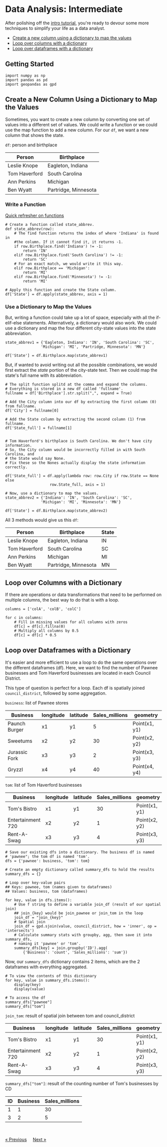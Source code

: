 # Data Analysis: Intermediate

After polishing off the [intro tutorial](./data-analysis-intro.md), you're ready to devour some more techniques to simplify your life as a data analyst. 

* [Create a new column using a dictionary to map the values](#create-a-new-column-using-a-dictionary-to-map-the-values)
* [Loop over columns with a dictionary](#loop-over-columns-with-a-dictionary)
* [Loop over dataframes with a dictionary](#loop-over-dataframes-with-a-dictionary)


## Getting Started

```
import numpy as np
import pandas as pd
import geopandas as gpd
```

## Create a New Column Using a Dictionary to Map the Values
Sometimes, you want to create a new column by converting one set of values into a different set of values. We could write a function or we could use the map function to add a new column. For our `df`, we want a new column that shows the state.

`df`: person and birthplace

| Person | Birthplace |  
| ---| ---- |  
| Leslie Knope | Eagleton, Indiana 
| Tom Haverford | South Carolina | 
| Ann Perkins | Michigan |
| Ben Wyatt | Partridge, Minnesota | 


### **Write a Function**
[Quick refresher on functions](./data-analysis-intro.md/#functions)

```
# Create a function called state_abbrev.
def state_abbrev(row):
    # The find function returns the index of where 'Indiana' is found in
    #the column. If it cannot find it, it returns -1.
    if row.Birthplace.find('Indiana') != -1:
        return 'IN'
    elif row.Birthplace.find('South Carolina') != -1:
        return 'SC'
    # For an exact match, we would write it this way.
    elif row.Birthplace == 'Michigan':
        return 'MI'
    elif row.Birthplace.find('Minnesota') != -1:
        return 'MI'

# Apply this function and create the State column.
df['State'] = df.apply(state_abbrev, axis = 1)
```

### **Use a Dictionary to Map the Values**
But, writing a function could take up a lot of space, especially with all the if-elif-else statements. Alternatively, a dictionary would also work. We could use a dictionary and map the four different city-state values into the state abbreviation.

```
state_abbrev1 = {'Eagleton, Indiana': 'IN', 'South Carolina': 'SC',
                'Michigan': 'MI', 'Partridge, Minnesota': 'MN'}

df['State'] = df.Birthplace.map(state_abbrev1)
```

But, if wanted to avoid writing out all the possible combinations, we would first extract the *state* portion of the city-state text. Then we could map the state's full name with its abbreviation.

```
# The split function splitd at the comma and expand the columns. 
# Everything is stored in a new df called 'fullname'.
fullname = df['Birthplace'].str.split(",", expand = True) 

# Add the City column into our df by extracting the first column (0) from fullname. 
df['City'] = fullname[0]

# Add the State column by extracting the second column (1) from fullname.
df['State_full'] = fullname[1]


# Tom Haverford's birthplace is South Carolina. We don't have city information.
# So, the City column would be incorrectly filled in with South Carolina, and
# the State would say None.
# Fix these so the Nones actually display the state information correctly.

df['State_full'] = df.apply(lambda row: row.City if row.State == None else 
                    row.State_full, axis = 1)

# Now, use a dictionary to map the values.
state_abbrev2 = {'Indiana': 'IN', 'South Carolina': 'SC',
                'Michigan': 'MI', 'Minnesota': 'MN'}

df['State'] = df.Birthplace.map(state_abbrev2)
```

All 3 methods would give us this `df`:

| Person | Birthplace | State | 
| ---| ---- | --- |
| Leslie Knope | Eagleton, Indiana | IN |
| Tom Haverford | South Carolina | SC |
| Ann Perkins | Michigan | MI |
| Ben Wyatt | Partridge, Minnesota | MN |



## Loop over Columns with a Dictionary
If there are operations or data transformations that need to be performed on multiple columns, the best way to do that is with a loop.

```
columns = ['colA', 'colB', 'colC']

for c in columns:
    # Fill in missing values for all columns with zeros
    df[c] = df[c].fillna(0)
    # Multiply all columns by 0.5
    df[c] = df[c] * 0.5
```

## Loop over Dataframes with a Dictionary
It's easier and more efficient to use a loop to do the same operations over the different dataframes (df). Here, we want to find the number of Pawnee businesses and Tom Haverford businesses are located in each Council District. 

This type of question is perfect for a loop. Each df is spatially joined `council_district`, followed by some aggregation. 

`business`: list of Pawnee stores 

| Business | longitude | latitude | Sales_millions | geometry
| ---| ---- | --- | ---| ---| 
| Paunch Burger | x1 | y1 | 5 | Point(x1, y1)
| Sweetums | x2 | y2 | 30 | Point(x2, y2)
| Jurassic Fork | x3 | y3 | 2 | Point(x3, y3) 
| Gryzzl | x4 | y4 | 40 | Point(x4, y4)


`tom`: list of Tom Haverford businesses

| Business | longitude | latitude | Sales_millions | geometry
| ---| ---- | --- | ---| ---| 
| Tom's Bistro | x1 | y1 |30 | Point(x1, y1)
| Entertainment 720 | x2 | y2 | 1 | Point(x2, y2)
| Rent-A-Swag | x3 | y3 | 4 | Point(x3, y3) 


```
# Save our existing dfs into a dictionary. The business df is named 
# 'pawnee"; the tom df is named 'tom'. 
dfs = {'pawnee': business, 'tom': tom}

# Create an empty dictionary called summary_dfs to hold the results
summary_dfs = {}

# Loop over key-value pairs 
## Keys: pawnee, tom (names given to dataframes)
## Values: business, tom (dataframes)

for key, value in dfs.items():
    # Use f string to define a variable join_df (result of our spatial join)
    ## join_{key} would be join_pawnee or join_tom in the loop
    join_df = "join_{key}"
    # Spatial join
    join_df = gpd.sjoin(value, council_district, how = 'inner', op = 'intersects')
    # Calculate summary stats with groupby, agg, then save it into summary_dfs, 
    # naming it 'pawnee' or 'tom'.
    summary_dfs[key] = join.groupby('ID').agg(
        {'Business': 'count', 'Sales_millions': 'sum'})
```

Now, our `summary_dfs` dictionary contains 2 items, which are the 2 dataframes with everything aggregated. 

```
# To view the contents of this dictionary
for key, value in summary_dfs.items():
    display(key)
    display(value)

# To access the df
summary_dfs["pawnee"]
summary_dfs["tom"]
```

`join_tom`: result of spatial join between tom and council_district

| Business | longitude | latitude | Sales_millions | geometry | ID
| ---| ---- | --- | ---| ---| --- |
| Tom's Bistro | x1 | y1 | 30 | Point(x1, y1) | 1
| Entertainment 720 | x2 | y2 | 1 | Point(x2, y2) | 3
| Rent-A-Swag | x3 | y3 | 4 | Point(x3, y3) | 3


`summary_dfs["tom"]`: result of the counting number of Tom's businesses by CD

| ID | Business | Sales_millions  
| ---| ---- | --- |
| 1 | 1 | 30 
| 3 | 2 | 5 



<br>

[« Previous](./data-analysis-intro.md) &nbsp; &nbsp; [Next »](./spatial-analysis-basics.md)